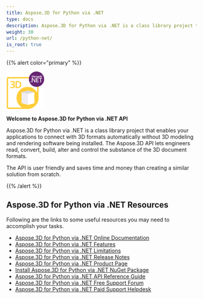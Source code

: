 ```yaml
---
title: Aspose.3D for Python via .NET
type: docs
description: Aspose.3D for Python via .NET is a class library project that enables your applications to connect with 3D formats automatically without 3D modeling and rendering software being installed. The Aspose.3D API lets engineers read, convert, build, alter and control the substance of the 3D document formats.
weight: 30
url: /python-net/
is_root: true
---
```


{{% alert color="primary" %}}

![todo:image_alt_text](home_1.png)

**Welcome to Aspose.3D for Python via .NET API**

Aspose.3D for Python via .NET is a class library project that enables your applications to connect with 3D formats automatically without 3D modeling and rendering software being installed. The Aspose.3D API lets engineers read, convert, build, alter and control the substance of the 3D document formats.

The API is user friendly and saves time and money than creating a similar solution from scratch.

{{% /alert %}}
## **Aspose.3D for Python via .NET Resources**
Following are the links to some useful resources you may need to accomplish your tasks.

- [Aspose.3D for Python via .NET Online Documentation](/3d/python-net/)
- [Aspose.3D for Python via .NET Features](/3d/python-net/product-overview/#productoverview-richfeatures)
- [Aspose.3D for Python via .NET Limitations](/3d/python-net/installation/#installation-systemrequirements)
- [Aspose.3D for Python via .NET Release Notes](https://releases.aspose.com/3d/python-net/release-notes/)
- [Aspose.3D for Python via .NET Product Page](https://products.aspose.com/3d/python-net/)
- [Install Aspose.3D for Python via .NET NuGet Package](https://www.nuget.org/packages/Aspose.3D/)
- [Aspose.3D for Python via .NET API Reference Guide](https://reference.aspose.com/3d/net)
- [Aspose.3D for Python via .NET Free Support Forum](https://forum.aspose.com/c/3d/18)
- [Aspose.3D for Python via .NET Paid Support Helpdesk](https://helpdesk.aspose.com/)
